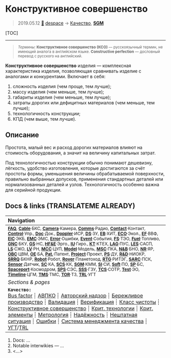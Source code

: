 # Конструктивное совершенство
> 2019.05.12 [🚀](../index/index.md) [despace](index.md) → [Качество](srrq.md), **[SGM](sgm.md)**

[TOC]

---

> <small>*Термины:* **Конструктивное совершенство (КСО)** — русскоязычный термин, не имеющий аналога в английском языке. **Constructive perfection** — дословный перевод с русского на английский.</small>

**Конструктивное совершенство** изделия — комплексная характеристика изделия, позволяющая сравнивать изделие с аналогами и конкурентами. Включает в себя:

   1. сложность изделия (чем проще, тем лучше);
   1. массу изделия (чем меньше, тем лучше);
   1. габариты изделия (чем меньше, тем лучше);
   1. затраты дорогих или дефицитных материалов (чем меньше, тем лучше);
   1. технологичность конструкции;
   1. КПД (чем выше, тем лучше).



## Описание
Простота, малый вес и расход дорогих материалов влияют на стоимость оборудования, а значит на величину капитальных затрат.

Под технологичностью конструкции обычно понимают дешевизну, лёгкость, удобство изготовления, которые достигаются за счёт простоты формы, уменьшения величины обрабатываемой поверхности, правильно выбранных допусков, применения стандартных деталей или нормализованных деталей и узлов. Технологичность особенно важна для серийной продукции.



<p style="page-break-after:always"> </p>

## Docs & links (TRANSLATEME ALREADY)
|Navigation|
|:--|
|<small>**[FAQ](faq.md)**, **[Cable](cable.md)**·БКС, **[Camera](cam.md)**·Камера, **[Comms](comms.md)**·Радио, **[Contact](contact.md)**·Контакт, **[Control](control.md)**·Упр., **[Doc](doc.md)**·Док., **[Doppler](doppler.md)**·ИСР, **[DS](ds.md)**·ЗУ, **[EB](eb.md)**·ХИТ, **[ECO](ecology.md)**·Экол., **[EF](ef.md)**·ВВФ, **[ElC](elc.md)**·ЭКБ, **[EMC](emc.md)**·ЭМС, **[Error](error.md)**·Ошибки, **[Event](event.md)**·События, **[FS](fs.md)**·ТЭО, **[Fuel](fuel.md)**·Топливо, **[GNC](gnc.md)**·БКУ, **[GS](scs.md)**·НС, **[HF&E](hfe.md)**·Эрго., **[IU](iu.md)**·Гиро., **[KT](kt.md)**·КТЕХ, **[LAG](lag.md)**·ПУC, **[LES](les.md)**·САСП, **[LS](ls.md)**·СЖО, **[LV](lv.md)**·РН, **[MCC](mcc.md)**·ЦУП, **[Model](model.md)**·Модель, **[MSC](sc.md)**·ПКА, **[N&B](nnb.md)**·БНО, **[NR](nr.md)**·ЯР, **[OBC](obc.md)**·ЦВМ, **[OE](oe.md)**·БА, **[Pat.](патент.md)**·Патент, **[Project](project.md)**·Проект, **[PS](ps.md)**·ДУ, **[R&D](rnd.md)**·НИОКР, **[SRRQ](srrq.md)**·БКНР, **[Robot](robotics.md)**·Робот, **[Rover](rover.md)**·Планетоход, **[RTG](rtg.md)**·РИТЭГ, **[SARC](sarc.md)**·ПСК, **[Sensor](sensor.md)**·Датчик, **[SC](sc.md)**·КА, **[SCS](scs.md)**·КК, **[SGM](sgm.md)**·КММ, **[SI](si.md)**·СИ, **[Soft](soft.md)**·ПО, **[SP](sp.md)**·БС, **[Spaceport](spaceport.md)**·Космодром, **[SPS](sps.md)**·СЭС, **[SSS](sss.md)**·ГЗУ, **[TCS](tcs.md)**·СОТР, **[Test](test.md)**·ЭО, **[Timeline](timeline.md)**·ЦГМ, **[TMS](tms.md)**·ТМС, **[TOR](tor.md)**·ТЗ, **[TRL](trl.md)**·УГТ</small>|
|*Sections & pages*|
|**`Качество:`**<br> [Bus factor](bus_factor.md) ┊ [АВПКО](fmeca.md) ┊ [Авторский надзор](des_spv.md) ┊ [Бережливое производство](lean_man.md) ┊ [Валидация](validation.md) ┊ [Верификация](verification.md) ┊ [Класс чистоты](clean_lvl.md) ┊ [Конструктивное совершенство](con_vel.md) ┊ [Крит. технологии](kt.md) ┊ [Крит. элементы](sens_elem.md) ┊ [Метрология](metrology.md) ┊ [Надёжность](srrq.md) ┊ [Нештатная ситуация](emergency.md) ┊ [Ошибки](error.md) ┊ [Система менеджмента качества](qms.md) ┊ [УГТ](trl.md)/[TRL](trl.md)|

   1. Docs: …
   1. Notable interwikies — …
   1. <…>
